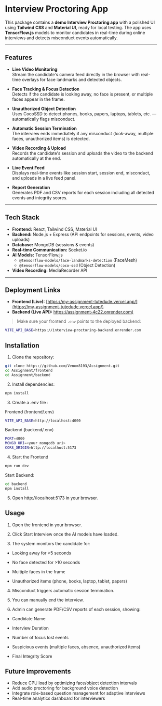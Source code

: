 # Interview Proctoring App

This package contains a **demo Interview Proctoring app** with a polished UI using **Tailwind CSS** and **Material UI**, ready for local testing. The app uses **TensorFlow.js** models to monitor candidates in real-time during online interviews and detects misconduct events automatically.

---

## Features

- **Live Video Monitoring**  
  Stream the candidate's camera feed directly in the browser with real-time overlays for face landmarks and detected objects.

- **Face Tracking & Focus Detection**  
  Detects if the candidate is looking away, no face is present, or multiple faces appear in the frame.

- **Unauthorized Object Detection**  
  Uses CocoSSD to detect phones, books, papers, laptops, tablets, etc. — automatically flags misconduct.

- **Automatic Session Termination**  
  The interview ends immediately if any misconduct (look-away, multiple faces, unauthorized items) is detected.

- **Video Recording & Upload**  
  Records the candidate's session and uploads the video to the backend automatically at the end.

- **Live Event Feed**  
  Displays real-time events like session start, session end, misconduct, and uploads in a live feed panel.

- **Report Generation**  
  Generates PDF and CSV reports for each session including all detected events and integrity scores.

---

## Tech Stack

- **Frontend:** React, Tailwind CSS, Material UI  
- **Backend:** Node.js + Express (API endpoints for sessions, events, video uploads)  
- **Database:** MongoDB (sessions & events)  
- **Real-time Communication:** Socket.io  
- **AI Models:** TensorFlow.js  
  - `@tensorflow-models/face-landmarks-detection` (FaceMesh)  
  - `@tensorflow-models/coco-ssd` (Object Detection)  
- **Video Recording:** MediaRecorder API  

---

## Deployment Links

- **Frontend (Live):** [https://my-assignment-tutedude.vercel.app/](https://my-assignment-tutedude.vercel.app/)  
- **Backend (Live API):** [https://assignment-4c22.onrender.com)](https://assignment-4c22.onrender.com)  

> Make sure your frontend `.env` points to the deployed backend:
```bash
VITE_API_BASE=https://interview-proctoring-backend.onrender.com
```

## Installation

1. Clone the repository:

```bash
git clone https://github.com/Venom3103/Assignment.git
cd Assignment/frontend
cd Assignment/backend
```
2. Install dependencies:

```bash
npm install
```

3. Create a .env file :
   
Frontend (frontend/.env)
```bash
VITE_API_BASE=http://localhost:4000
``` 

Backend (backend/.env)
```bash
PORT=4000
MONGO_URI=<your_mongodb_uri>
CORS_ORIGIN=http://localhost:5173
```
4. Start the Frontend
```bash
npm run dev
```

Start Backend:
```bash
cd backend
npm install
```

5. Open http://localhost:5173
in your browser.

## Usage

1. Open the frontend in your browser.

2. Click Start Interview once the AI models have loaded.

3. The system monitors the candidate for:

- Looking away for >5 seconds

- No face detected for >10 seconds

- Multiple faces in the frame

- Unauthorized items (phone, books, laptop, tablet, papers)

4. Misconduct triggers automatic session termination.

5. You can manually end the interview.

6. Admin can generate PDF/CSV reports of each session, showing:

- Candidate Name

- Interview Duration

- Number of focus lost events

- Suspicious events (multiple faces, absence, unauthorized items)

- Final Integrity Score

## Future Improvements

- Reduce CPU load by optimizing face/object detection intervals
- Add audio proctoring for background voice detection
- Integrate role-based question management for adaptive interviews
- Real-time analytics dashboard for interviewers
